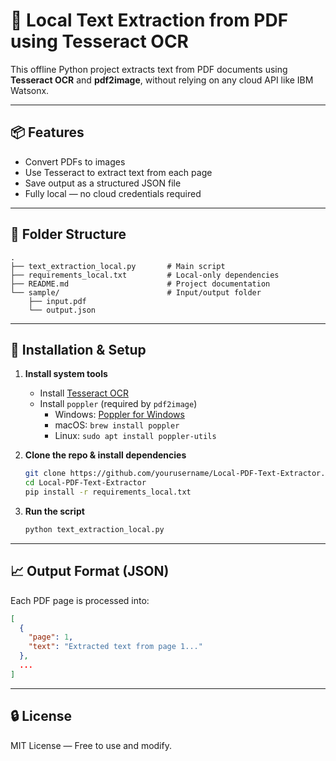 
# 🧠 Local Text Extraction from PDF using Tesseract OCR

This offline Python project extracts text from PDF documents using **Tesseract OCR** and **pdf2image**, without relying on any cloud API like IBM Watsonx.

---

## 📦 Features

- Convert PDFs to images
- Use Tesseract to extract text from each page
- Save output as a structured JSON file
- Fully local — no cloud credentials required

---

## 📂 Folder Structure

```
.
├── text_extraction_local.py       # Main script
├── requirements_local.txt         # Local-only dependencies
├── README.md                      # Project documentation
└── sample/                        # Input/output folder
    ├── input.pdf
    └── output.json
```

---

## 🔧 Installation & Setup

1. **Install system tools**
   - Install [Tesseract OCR](https://github.com/tesseract-ocr/tesseract)
   - Install `poppler` (required by `pdf2image`)
     - Windows: [Poppler for Windows](http://blog.alivate.com.au/poppler-windows/)
     - macOS: `brew install poppler`
     - Linux: `sudo apt install poppler-utils`

2. **Clone the repo & install dependencies**
   ```bash
   git clone https://github.com/yourusername/Local-PDF-Text-Extractor.git
   cd Local-PDF-Text-Extractor
   pip install -r requirements_local.txt
   ```

3. **Run the script**
   ```bash
   python text_extraction_local.py
   ```

---

## 📈 Output Format (JSON)

Each PDF page is processed into:
```json
[
  {
    "page": 1,
    "text": "Extracted text from page 1..."
  },
  ...
]
```

---

## 🔒 License

MIT License — Free to use and modify.
